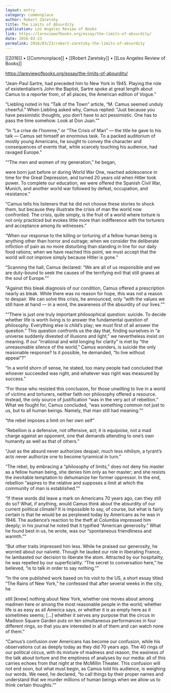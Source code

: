 ```yaml
---
layout: entry
category: commonplace
author: Robert Zaretsky
title: The Limits of Absurdity
publication: Los Angeles Review of Books
link: https://lareviewofbooks.org/essay/the-limits-of-absurdity/
date: 2016-03-23
permalink: 2016/03/23/robert-zaretsky-the-limits-of-absurdity
---
```


[[2016]] • [[Commonplace]] • [[Robert Zaretsky]] • [[Los Angeles Review of Books]]

https://lareviewofbooks.org/essay/the-limits-of-absurdity/

“Jean-Paul Sartre, had preceded him to New York in 1945. Playing the role of existentialism’s John the Baptist, Sartre spoke at great length about Camus to a reporter from, of all places, the American edition of Vogue.”

“Liebling noted in his “Talk of the Town” article, “M. Camus seemed unduly cheerful.” When Liebling asked why, Camus replied: “Just because you have pessimistic thoughts, you don’t have to act pessimistic. One has to pass the time somehow. Look at Don Juan.””

“In “La crise de l’homme,” or “The Crisis of Man” — the title he gave to his talk — Camus set himself an enormous task. To a packed auditorium of mostly young Americans, he sought to convey the character and consequences of events that, while scarcely touching his audience, had ravaged Europe.”

““The men and women of my generation,” he began,

were born just before or during World War One, reached adolescence in time for the Great Depression, and turned 20 years old when Hitler took power. To complete our education, we were offered the Spanish Civil War, Munich, and another world war followed by defeat, occupation, and resistance.”

“Camus tells his listeners that he did not choose these stories to shock them, but because they illustrate the crisis of man the world now confronted. The crisis, quite simply, is the fruit of a world where torture is not only practiced but evokes little more than indifference with the torturers and acceptance among its witnesses.”

“When our response to the killing or torturing of a fellow human being is anything other than horror and outrage; when we consider the deliberate infliction of pain as no more disturbing than standing in line for our daily food rations; when we have reached this point, we must accept that the world will not improve simply because Hitler is gone.”

“Scanning the hall, Camus declared: “We are all of us responsible and we are duty-bound to seek the causes of the terrifying evil that still gnaws at the soul of Europe.””

“Against this bleak diagnosis of our condition, Camus offered a prescription nearly as bleak. While there was no reason for hope, this was not a reason to despair. We can solve this crisis, he announced, only “with the values we still have at hand — in a word, the awareness of the absurdity of our lives.””

““There is just one truly important philosophical question: suicide. To decide whether life is worth living is to answer the fundamental question of philosophy. Everything else is child’s play; we must first of all answer the question.” This question confronts us the day that, finding ourselves in “a universe suddenly divested of illusions and light,” we nevertheless insist on meaning. If our “irrational and wild longing for clarity” is met by “the unreasonable silence of the world,” Camus wonders, is suicide the only reasonable response? Is it possible, he demanded, “to live without appeal”?”

“In a world shorn of sense, he stated, too many people had concluded that whoever succeeded was right, and whatever was right was measured by success.”

“For those who resisted this conclusion, for those unwilling to live in a world of victims and torturers, neither faith nor philosophy offered a resource. Instead, the only source of justification “was in the very act of rebellion.” What we fought for, Camus concluded, “was something common not just to us, but to all human beings. Namely, that man still had meaning.””

“the rebel imposes a limit on her own self”

“Rebellion is a defensive, not offensive, act; it is equipoise, not a mad charge against an opponent, one that demands attending to one’s own humanity as well as that of others.”

“Just as the absurd never authorizes despair, much less nihilism, a tyrant’s acts never authorize one to become tyrannical in turn.”

“The rebel, by embracing a “philosophy of limits,” does not deny his master as a fellow human being, she denies him only as her master; and she resists the inevitable temptation to dehumanize her former oppressor. In the end, rebellion “aspires to the relative and supposes a limit at which the community of man is established.””

“If these words did leave a mark on Americans 70 years ago, can they still do so? What, if anything, would Camus think about the absurdity of our current political climate? It is impossible to say, of course, but what is fairly certain is that he would be as perplexed today by Americans as he was in 1946. The audience’s reaction to the theft at Columbia impressed him deeply; in his journal he noted that it typified “American generosity.” What he found best in us, he wrote, was our “spontaneous friendliness and warmth.””

“But other traits impressed him less. While he praised our generosity, he worried about our naïveté. Though he lauded our role in liberating France, he lambasted our decision to liberate the atom. Attracted by our hospitality, he was repelled by our superficiality. “The secret to conversation here,” he believed, “is to talk in order to say nothing.””

“In the one published work based on his visit to the US, a short essay titled “The Rains of New York,” he confessed that after several weeks in the city, he

still [knew] nothing about New York, whether one moves about among madmen here or among the most reasonable people in the world; whether life is as easy as all America says, or whether it is as empty here as it sometimes seems; […] whether it serves any purpose that the circus in Madison Square Garden puts on ten simultaneous performances in four different rings, so that you are interested in all of them and can watch none of them.”

“Camus’s confusion over Americans has become our confusion, while his observations cut as deeply today as they did 70 years ago. The 40 rings of our political circus, with its mixture of madness and reason, the easiness of the talk about torture and the emptiness of analyses by our media: all of this carries echoes from that night at the McMillin Theater. This confusion will not end soon, but what must begin, as Camus told his audience, is weighing our words. We need, he declared, “to call things by their proper names and understand that we murder millions of human beings when we allow us to think certain thoughts.””

